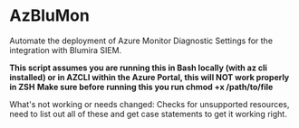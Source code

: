 # AzBluMon
Automate the deployment of Azure Monitor Diagnostic Settings for the integration with Blumira SIEM.

**This script assumes you are running this in Bash locally (with az cli installed) or in AZCLI within the Azure Portal, this will NOT work properly in ZSH**
**Make sure before running this you run chmod +x /path/to/file**

What's not working or needs changed:
Checks for unsupported resources, need to list out all of these and get case statements to get it working right.
